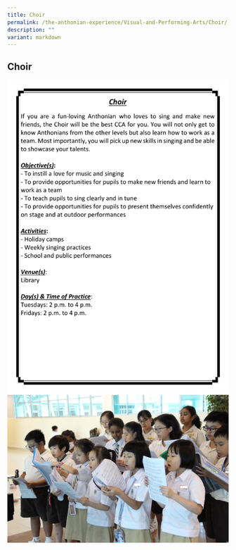 ```yaml
---
title: Choir
permalink: /the-anthonian-experience/Visual-and-Performing-Arts/Choir/
description: ""
variant: markdown
---
```

## Choir


![](/images/CCA%202023_Sep/cca-08.png)
![](/images/2023/choir1.jpg)